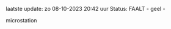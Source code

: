laatste update: 
zo 08-10-2023 20:42   uur 
Status: FAALT - geel - 
<div class="service Y">microstation</div>